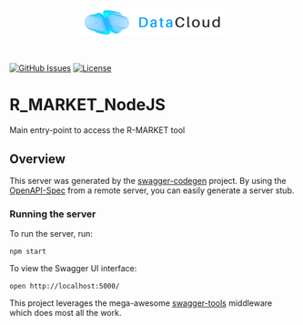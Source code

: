 <p align="center"><img width=50% src="https://raw.githubusercontent.com/DataCloud-project/toolbox/master/docs/img/datacloud_logo.png"></p>&nbsp;

[![GitHub Issues](https://img.shields.io/github/issues/DataCloud-project/R_MARKET_NodeJS.svg)](https://github.com/DataCloud-project/R_MARKET_NodeJS/issues)
[![License](https://img.shields.io/badge/license-Apache2.0-blue.svg)](https://opensource.org/licenses/Apache-2.0)
# R_MARKET_NodeJS
Main entry-point to access the R-MARKET tool

## Overview
This server was generated by the [swagger-codegen](https://github.com/swagger-api/swagger-codegen) project.  By using the [OpenAPI-Spec](https://github.com/OAI/OpenAPI-Specification) from a remote server, you can easily generate a server stub.

### Running the server
To run the server, run:

```
npm start
```

To view the Swagger UI interface:

```
open http://localhost:5000/
```

This project leverages the mega-awesome [swagger-tools](https://github.com/apigee-127/swagger-tools) middleware which does most all the work.